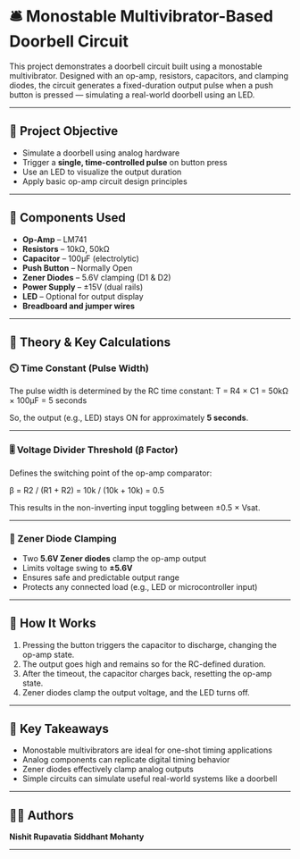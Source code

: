 # 🛎️ Monostable Multivibrator-Based Doorbell Circuit

This project demonstrates a doorbell circuit built using a monostable multivibrator. Designed with an op-amp, resistors, capacitors, and clamping diodes, the circuit generates a fixed-duration output pulse when a push button is pressed — simulating a real-world doorbell using an LED.

---



## 🎯 Project Objective

- Simulate a doorbell using analog hardware  
- Trigger a **single, time-controlled pulse** on button press  
- Use an LED to visualize the output duration  
- Apply basic op-amp circuit design principles

---

## 🔧 Components Used

- **Op-Amp** – LM741  
- **Resistors** – 10kΩ, 50kΩ  
- **Capacitor** – 100μF (electrolytic)  
- **Push Button** – Normally Open  
- **Zener Diodes** – 5.6V clamping (D1 & D2)  
- **Power Supply** – ±15V (dual rails)  
- **LED** – Optional for output display  
- **Breadboard and jumper wires**

---

## 🧠 Theory & Key Calculations

### ⏲️ Time Constant (Pulse Width)

The pulse width is determined by the RC time constant:
T = R4 × C1
= 50kΩ × 100μF
= 5 seconds


So, the output (e.g., LED) stays ON for approximately **5 seconds**.

---

### 🎚️ Voltage Divider Threshold (β Factor)

Defines the switching point of the op-amp comparator:

β = R2 / (R1 + R2)
= 10k / (10k + 10k)
= 0.5



This results in the non-inverting input toggling between ±0.5 × Vsat.

---

### 🔋 Zener Diode Clamping

- Two **5.6V Zener diodes** clamp the op-amp output  
- Limits voltage swing to **±5.6V**  
- Ensures safe and predictable output range  
- Protects any connected load (e.g., LED or microcontroller input)

---

## 🔬 How It Works

1. Pressing the button triggers the capacitor to discharge, changing the op-amp state.  
2. The output goes high and remains so for the RC-defined duration.  
3. After the timeout, the capacitor charges back, resetting the op-amp state.  
4. Zener diodes clamp the output voltage, and the LED turns off.

---

## 🚀 Key Takeaways

- Monostable multivibrators are ideal for one-shot timing applications  
- Analog components can replicate digital timing behavior  
- Zener diodes effectively clamp analog outputs  
- Simple circuits can simulate useful real-world systems like a doorbell

---

## 👨‍🔧 Authors

**Nishit Rupavatia**
**Siddhant Mohanty**

---




